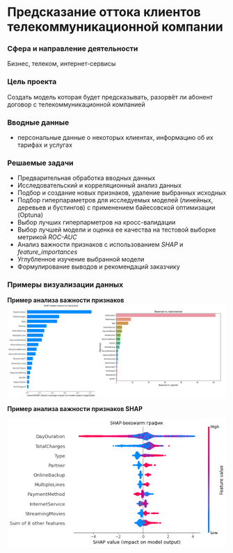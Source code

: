 # Предсказание оттока клиентов телекоммуникационной компании

### **Сфера и направление деятельности**

Бизнес, телеком, интернет-сервисы

### **Цель проекта**

Создать модель которая будет предсказывать, разорвёт ли абонент договор с телекоммуникационной компанией 

### **Вводные данные**

  - персональные данные о некоторых клиентах, информацию об их тарифах и услугах

### **Решаемые задачи**

  - Предварительная обработка вводных данных
  - Исследовательский и корреляционный анализ данных
  - Подбор и создание новых признаков, удаление выбранных исходных
  - Подбор гиперпараметров для исследуемых моделей (линейных, деревьев и бустингов) с применением байесовской оптимизации (Optuna)
  - Выбор лучших гиперпарметров на кросс-валидации
  - Выбор лучшей модели и оценка ее качества на тестовой выборке метрикой *ROC-AUC* 
  - Анализ важности признаков с использованием *SHAP* и *feature_importances*
  - Углубленное изучение выбранной модели
  - Формулирование выводов и рекомендаций заказчику


### Примеры визуализации данных

**Пример анализа важности признаков**
![Пример анализа важности признаков](https://raw.githubusercontent.com/Gitsmither/telecom_churn/main/images/img1.png)

**Пример анализа важности признаков SHAP**


![Пример анализа важности признаков SHAP](https://raw.githubusercontent.com/Gitsmither/telecom_churn/main/images/img3.png)
